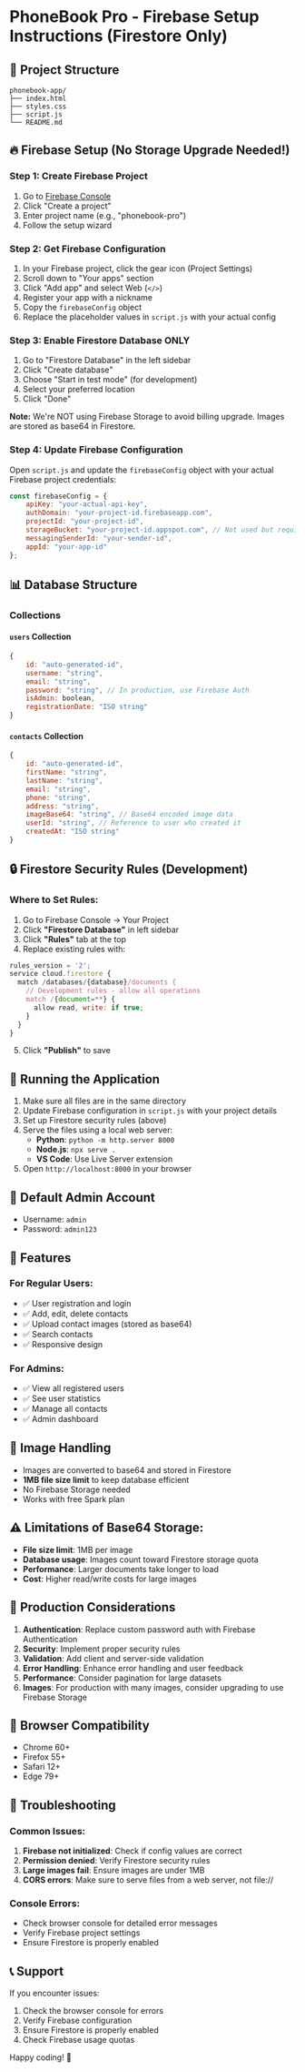# PhoneBook Pro - Firebase Setup Instructions (Firestore Only)

## 📁 Project Structure
```
phonebook-app/
├── index.html
├── styles.css
├── script.js
└── README.md
```

## 🔥 Firebase Setup (No Storage Upgrade Needed!)

### Step 1: Create Firebase Project
1. Go to [Firebase Console](https://console.firebase.google.com/)
2. Click "Create a project"
3. Enter project name (e.g., "phonebook-pro")
4. Follow the setup wizard

### Step 2: Get Firebase Configuration
1. In your Firebase project, click the gear icon (Project Settings)
2. Scroll down to "Your apps" section
3. Click "Add app" and select Web (`</>`)
4. Register your app with a nickname
5. Copy the `firebaseConfig` object
6. Replace the placeholder values in `script.js` with your actual config

### Step 3: Enable Firestore Database ONLY
1. Go to "Firestore Database" in the left sidebar
2. Click "Create database"
3. Choose "Start in test mode" (for development)
4. Select your preferred location
5. Click "Done"

**Note:** We're NOT using Firebase Storage to avoid billing upgrade. Images are stored as base64 in Firestore.

### Step 4: Update Firebase Configuration
Open `script.js` and update the `firebaseConfig` object with your actual Firebase project credentials:

```javascript
const firebaseConfig = {
    apiKey: "your-actual-api-key",
    authDomain: "your-project-id.firebaseapp.com",
    projectId: "your-project-id", 
    storageBucket: "your-project-id.appspot.com", // Not used but required
    messagingSenderId: "your-sender-id",
    appId: "your-app-id"
};
```

## 📊 Database Structure

### Collections

#### `users` Collection
```javascript
{
    id: "auto-generated-id",
    username: "string",
    email: "string", 
    password: "string", // In production, use Firebase Auth
    isAdmin: boolean,
    registrationDate: "ISO string"
}
```

#### `contacts` Collection
```javascript
{
    id: "auto-generated-id",
    firstName: "string",
    lastName: "string", 
    email: "string",
    phone: "string",
    address: "string",
    imageBase64: "string", // Base64 encoded image data
    userId: "string", // Reference to user who created it
    createdAt: "ISO string"
}
```

## 🔒 Firestore Security Rules (Development)

### **Where to Set Rules:**
1. Go to Firebase Console → Your Project
2. Click **"Firestore Database"** in left sidebar
3. Click **"Rules"** tab at the top
4. Replace existing rules with:

```javascript
rules_version = '2';
service cloud.firestore {
  match /databases/{database}/documents {
    // Development rules - allow all operations
    match /{document=**} {
      allow read, write: if true;
    }
  }
}
```

5. Click **"Publish"** to save

## 🚀 Running the Application

1. Make sure all files are in the same directory
2. Update Firebase configuration in `script.js` with your project details
3. Set up Firestore security rules (above)
4. Serve the files using a local web server:
   - **Python**: `python -m http.server 8000`
   - **Node.js**: `npx serve .`
   - **VS Code**: Use Live Server extension
5. Open `http://localhost:8000` in your browser

## 👤 Default Admin Account
- Username: `admin`
- Password: `admin123`

## 🎯 Features

### For Regular Users:
- ✅ User registration and login
- ✅ Add, edit, delete contacts
- ✅ Upload contact images (stored as base64)
- ✅ Search contacts
- ✅ Responsive design

### For Admins:
- ✅ View all registered users
- ✅ See user statistics
- ✅ Manage all contacts
- ✅ Admin dashboard

## 📸 Image Handling
- Images are converted to base64 and stored in Firestore
- **1MB file size limit** to keep database efficient
- No Firebase Storage needed
- Works with free Spark plan

## ⚠️ **Limitations of Base64 Storage:**
- **File size limit**: 1MB per image
- **Database usage**: Images count toward Firestore storage quota
- **Performance**: Larger documents take longer to load
- **Cost**: Higher read/write costs for large images

## 🔧 Production Considerations

1. **Authentication**: Replace custom password auth with Firebase Authentication
2. **Security**: Implement proper security rules
3. **Validation**: Add client and server-side validation
4. **Error Handling**: Enhance error handling and user feedback
5. **Performance**: Consider pagination for large datasets
6. **Images**: For production with many images, consider upgrading to use Firebase Storage

## 📱 Browser Compatibility
- Chrome 60+
- Firefox 55+
- Safari 12+
- Edge 79+

## 🐛 Troubleshooting

### Common Issues:
1. **Firebase not initialized**: Check if config values are correct
2. **Permission denied**: Verify Firestore security rules
3. **Large images fail**: Ensure images are under 1MB
4. **CORS errors**: Make sure to serve files from a web server, not file://

### Console Errors:
- Check browser console for detailed error messages
- Verify Firebase project settings
- Ensure Firestore is properly enabled

## 📞 Support
If you encounter issues:
1. Check the browser console for errors
2. Verify Firebase configuration
3. Ensure Firestore is properly enabled
4. Check Firebase usage quotas

Happy coding! 🚀
